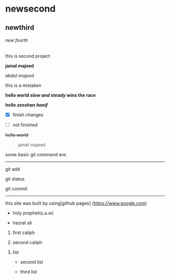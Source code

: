 # newsecond
## newthird
###### new fourth
this is second project

**jamal majeed**

*abdul majeed*

this is a mistaken

**hello world _slow and steady_ wins the race**

***hello zeeshan hanif***

- [x] finish changes
- [ ]  not finished


~~hello world~~

> jamal majeed

some basic git command are:
***
git add 

git status

git commit

***

this site was built by using[github pages] (https://www.google.com)

- holy prophet(s.a.w)

- hazrat ali

1. first caliph

2. second caliph

1. list

   - second list

   - third list
